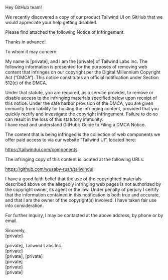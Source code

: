 Hey GitHub team!

We recently discovered a copy of our product Tailwind UI on GitHub that we would appreciate your help getting disabled.

Please find attached the following Notice of Infringement.

Thanks in advance!


To whom it may concern:

My name is [private], and I am the [private] of Tailwind Labs Inc. The following information is presented for the purposes of removing web content that infringes on our copyright per the Digital Millennium Copyright Act (“DMCA”). This notice constitutes an official notification under Section 512(c) of the DMCA.

Under that statute, you are required, as a service provider, to remove or disable access to the infringing materials specified below upon receipt of this notice. Under the safe harbor provision of the DMCA, you are given immunity from liability for hosting the infringing content, provided that you quickly rectify and investigate the copyright infringement. Failure to do so can result in the loss of this statutory immunity.  
I have read and understand GitHub’s Guide to Filing a DMCA Notice.

The content that is being infringed is the collection of web components we offer paid access to via our website “Tailwind UI”, located here:

https://tailwindui.com/components

The infringing copy of this content is located at the following URLs:

https://github.com/wusaby-rush/tailwindui

I have a good faith belief that the use of the copyrighted materials described above on the allegedly infringing web pages is not authorized by the copyright owner, its agent or the law. Under penalty of perjury I certify that the information contained in this notification is both true and accurate, and that I am the owner of the copyright(s) involved. I have taken fair use into consideration.

For further inquiry, I may be contacted at the above address, by phone or by email.

Sincerely,  
[private]

[private], Tailwind Labs Inc.  
[private]  
[private], [private]  
[private]  
[private]  
[private]
